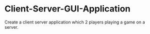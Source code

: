 # Client-Server-GUI-Application
Create a client server application which 2 players playing a game on a server.
